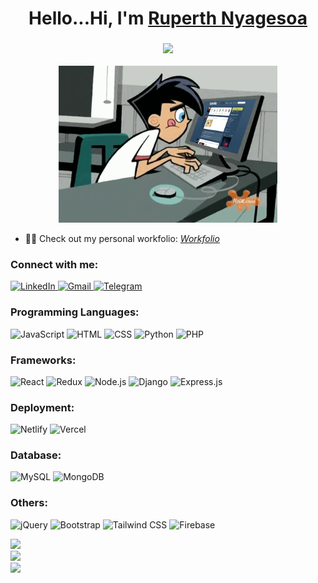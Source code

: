 <h1 align="center">Hello...Hi, I'm <a href="https://www.linkedin.com/in/ruperth-nyagesoa" target="_blank"> Ruperth Nyagesoa </a></h1>
<h3 align="center"><img src="https://readme-typing-svg.herokuapp.com?color=0357F7&lines=Software+Engineer+%3A)" /></h3>

<p align="center">
  <img src="https://github.com/ruperthnyagesoa/ruperthnyagesoa/blob/main/coder.gif" alt="Daiki Aomine" width="350" />
</p>

- 👨‍💻 Check out my personal workfolio: *[Workfolio](https://pathsonthego.vercel.app)*

<h3 align="left">Connect with me:</h3>
<p align="left">
  <a href="https://www.linkedin.com/in/ruperth-nyagesoa">
    <img alt="LinkedIn" src="https://img.shields.io/badge/linkedin-%230077B5.svg?style=for-the-badge&logo=linkedin&logoColor=white"/>
  </a>
  <a href="mailto:ruperthnyagesoa@gmail.com">
    <img alt="Gmail" src="https://img.shields.io/badge/Gmail-D14836?style=for-the-badge&logo=gmail&logoColor=white"/>
  </a>
  <a href="https://t.me/ruperthjr">
    <img alt="Telegram" src="https://img.shields.io/badge/Telegram-2CA5E0?style=for-the-badge&logo=telegram&logoColor=white" />
  </a>
</p>

<h3 align="left">Programming Languages:</h3>
<div align="left">
  <img alt="JavaScript" src="https://img.shields.io/badge/JavaScript-%23323330.svg?style=for-the-badge&logo=javascript&logoColor=%23F7DF1E"/>
  <img alt="HTML" src="https://img.shields.io/badge/HTML-%23E34F26.svg?style=for-the-badge&logo=html5&logoColor=white"/>
  <img alt="CSS" src="https://img.shields.io/badge/CSS-%231572B6.svg?style=for-the-badge&logo=css3&logoColor=white"/>
  <img alt="Python" src="https://img.shields.io/badge/Python-%2314354C.svg?style=for-the-badge&logo=python&logoColor=white"/>
  <img alt="PHP" src="https://img.shields.io/badge/PHP-%23777BB4.svg?style=for-the-badge&logo=php&logoColor=white"/>
</div>

<h3 align="left">Frameworks:</h3>
<div align="left">
  <img alt="React" src="https://img.shields.io/badge/React-%2320232a.svg?style=for-the-badge&logo=react&logoColor=%2361DAFB"/>
  <img alt="Redux" src="https://img.shields.io/badge/Redux-%23593d88.svg?style=for-the-badge&logo=redux&logoColor=white"/>
  <img alt="Node.js" src="https://img.shields.io/badge/Node.js-%2343853D.svg?style=for-the-badge&logo=node.js&logoColor=white"/>
  <img alt="Django" src="https://img.shields.io/badge/Django-%23092E20.svg?style=for-the-badge&logo=django&logoColor=white"/>
  <img alt="Express.js" src="https://img.shields.io/badge/Express.js-%23404d59.svg?style=for-the-badge&logo=express&logoColor=%2361DAFB"/>
</div>

<h3 align="left">Deployment:</h3>
<div align="left">
  <img alt="Netlify" src="https://img.shields.io/badge/Netlify-%2300C7B7.svg?style=for-the-badge&logo=netlify&logoColor=white"/>
  <img alt="Vercel" src="https://img.shields.io/badge/Vercel-%23000000.svg?style=for-the-badge&logo=vercel&logoColor=white"/>
</div>

<h3 align="left">Database:</h3>
<div align="left">
  <img alt="MySQL" src="https://img.shields.io/badge/MySQL-%2300f.svg?style=for-the-badge&logo=mysql&logoColor=white"/>
  <img alt="MongoDB" src="https://img.shields.io/badge/MongoDB-%234ea94b.svg?style=for-the-badge&logo=mongodb&logoColor=white"/>
</div>

<h3 align="left">Others:</h3>
<div align="left">
  <img alt="jQuery" src="https://img.shields.io/badge/jQuery-%230769AD.svg?style=for-the-badge&logo=jquery&logoColor=white"/>
  <img alt="Bootstrap" src="https://img.shields.io/badge/Bootstrap-%23563D7C.svg?style=for-the-badge&logo=bootstrap&logoColor=white"/>
  <img alt="Tailwind CSS" src="https://img.shields.io/badge/Tailwind_CSS-%2338B2AC.svg?style=for-the-badge&logo=tailwind-css&logoColor=white"/>
  <img alt="Firebase" src="https://img.shields.io/badge/Firebase-%23039BE5.svg?style=for-the-badge&logo=firebase"/>
</div>

![](https://github-readme-stats.vercel.app/api?username=ruperthnyagesoa&theme=dark&hide_border=false&include_all_commits=false&count_private=true)<br/>
![](https://github-readme-streak-stats.herokuapp.com/?user=ruperthnyagesoa&theme=dark&hide_border=false)<br/>
![](https://github-readme-stats.vercel.app/api/top-langs/?username=ruperthnyagesoa&theme=dark&hide_border=false&include_all_commits=false&count_private=true&layout=compact)

